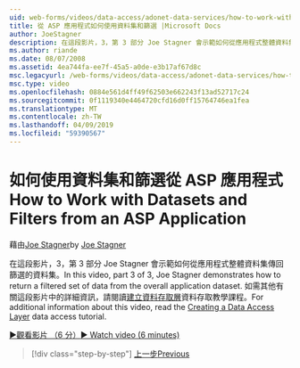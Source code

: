 ```yaml
---
uid: web-forms/videos/data-access/adonet-data-services/how-to-work-with-datasets-and-filters-from-an-asp-application
title: 從 ASP 應用程式如何使用資料集和篩選 |Microsoft Docs
author: JoeStagner
description: 在這段影片，3，第 3 部分 Joe Stagner 會示範如何從應用程式整體資料集傳回篩選的資料集。 如需詳細資訊 ab...
ms.author: riande
ms.date: 08/07/2008
ms.assetid: 4ea744fa-ee7f-45a5-a0de-e3b17af67d8c
msc.legacyurl: /web-forms/videos/data-access/adonet-data-services/how-to-work-with-datasets-and-filters-from-an-asp-application
msc.type: video
ms.openlocfilehash: 0884e561d4ff49f62503e662243f13ad52717c24
ms.sourcegitcommit: 0f1119340e4464720cfd16d0ff15764746ea1fea
ms.translationtype: MT
ms.contentlocale: zh-TW
ms.lasthandoff: 04/09/2019
ms.locfileid: "59390567"
---
```

# <a name="how-to-work-with-datasets-and-filters-from-an-asp-application"></a><span data-ttu-id="487c5-104">如何使用資料集和篩選從 ASP 應用程式</span><span class="sxs-lookup"><span data-stu-id="487c5-104">How to Work with Datasets and Filters from an ASP Application</span></span>

<span data-ttu-id="487c5-105">藉由[Joe Stagner](https://github.com/JoeStagner)</span><span class="sxs-lookup"><span data-stu-id="487c5-105">by [Joe Stagner](https://github.com/JoeStagner)</span></span>

<span data-ttu-id="487c5-106">在這段影片，3，第 3 部分 Joe Stagner 會示範如何從應用程式整體資料集傳回篩選的資料集。</span><span class="sxs-lookup"><span data-stu-id="487c5-106">In this video, part 3 of 3, Joe Stagner demonstrates how to return a filtered set of data from the overall application dataset.</span></span> <span data-ttu-id="487c5-107">如需其他有關這段影片中的詳細資訊，請閱讀[建立資料存取層](../../../overview/data-access/introduction/creating-a-data-access-layer-vb.md)資料存取教學課程。</span><span class="sxs-lookup"><span data-stu-id="487c5-107">For additional information about this video, read the [Creating a Data Access Layer](../../../overview/data-access/introduction/creating-a-data-access-layer-vb.md) data access tutorial.</span></span>

[<span data-ttu-id="487c5-108">&#9654;觀看影片 （6 分）</span><span class="sxs-lookup"><span data-stu-id="487c5-108">&#9654; Watch video (6 minutes)</span></span>](https://channel9.msdn.com/Blogs/ASP-NET-Site-Videos/how-to-work-with-datasets-and-filters-from-an-asp-application)

> [!div class="step-by-step"]
> [<span data-ttu-id="487c5-109">上一步</span><span class="sxs-lookup"><span data-stu-id="487c5-109">Previous</span></span>](how-to-manually-bind-a-dataset-to-a-datagrid.md)
